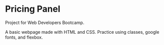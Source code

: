 Pricing Panel
===============

Project for Web Developers Bootcamp.

A basic webpage made with HTML and CSS.
Practice using classes, google fonts, and flexbox.